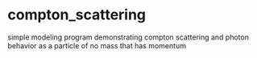 # compton_scattering
simple modeling program demonstrating compton scattering and photon behavior as a particle of no mass that has momentum
